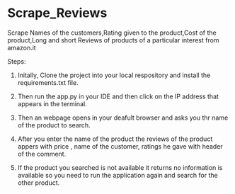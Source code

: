 # Scrape_Reviews

Scrape Names of the customers,Rating given to the product,Cost of the product,Long and short Reviews of products of  a particular interest from amazon.it


Steps:

1) Initally, Clone the project into your local respository and install the requirements.txt file.

2) Then run the app.py in your IDE and then click on the IP address that appears in the terminal.

3) Then an webpage opens in your deafult browser and asks you thr name of the product to search.

4) After you enter the name of the product the reviews of the product appers with price , name of the customer, ratings he gave with header of the comment.

5) If the product you searched is not available it returns no information is available so you need to run the application again and search for the other product.

